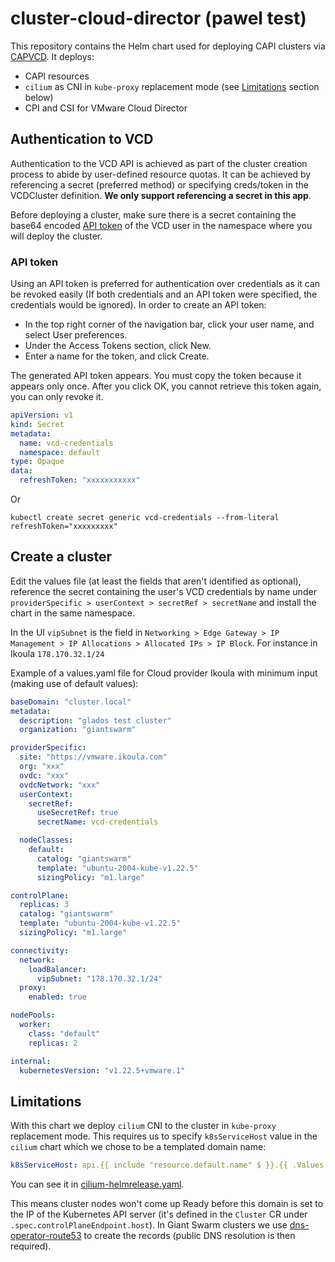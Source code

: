 # cluster-cloud-director (pawel test)

This repository contains the Helm chart used for deploying CAPI clusters via [CAPVCD](https://github.com/vmware/cluster-api-provider-cloud-director). It deploys:

- CAPI resources
- `cilium` as CNI in `kube-proxy` replacement mode (see [Limitations](#Limitations) section below)
- CPI and CSI for VMware Cloud Director

## Authentication to VCD

Authentication to the VCD API is achieved as part of the cluster creation process to abide by user-defined resource quotas. It can be achieved by referencing a secret (preferred method) or specifying creds/token in the VCDCluster definition. **We only support referencing a secret in this app**.

Before deploying a cluster, make sure there is a secret containing the base64 encoded [API token](https://docs.vmware.com/en/VMware-Cloud-Director/10.3/VMware-Cloud-Director-Tenant-Portal-Guide/GUID-A1B3B2FA-7B2C-4EE1-9D1B-188BE703EEDE.html) of the VCD user in the namespace where you will deploy the cluster.

### API token

Using an API token is preferred for authentication over credentials as it can be revoked easily (If both credentials and an API token were specified, the credentials would be ignored). In order to create an API token:

* In the top right corner of the navigation bar, click your user name, and select User preferences.
* Under the Access Tokens section, click New.
* Enter a name for the token, and click Create.

The generated API token appears. You must copy the token because it appears only once. After you click OK, you cannot retrieve this token again, you can only revoke it.

``` yaml
apiVersion: v1
kind: Secret
metadata:
  name: vcd-credentials
  namespace: default
type: Opaque
data:
  refreshToken: "xxxxxxxxxxx"
```

Or

`kubectl create secret generic vcd-credentials --from-literal refreshToken="xxxxxxxxx"`

## Create a cluster

Edit the values file (at least the fields that aren't identified as optional), reference the secret containing the user's VCD credentials by name under `providerSpecific > userContext > secretRef > secretName` and install the chart in the same namespace.

In the UI `vipSubnet` is the field in `Networking > Edge Gateway > IP Management > IP Allocations > Allocated IPs > IP Block`. For instance in Ikoula `178.170.32.1/24`

Example of a values.yaml file for Cloud provider Ikoula with minimum input (making use of default values):

```yaml
baseDomain: "cluster.local"
metadata:
  description: "glados test cluster"
  organization: "giantswarm"

providerSpecific:
  site: "https://vmware.ikoula.com"
  org: "xxx"
  ovdc: "xxx"
  ovdcNetwork: "xxx"
  userContext:
    secretRef:
      useSecretRef: true
      secretName: vcd-credentials

  nodeClasses:
    default:
      catalog: "giantswarm"
      template: "ubuntu-2004-kube-v1.22.5"
      sizingPolicy: "m1.large"

controlPlane:
  replicas: 3
  catalog: "giantswarm"
  template: "ubuntu-2004-kube-v1.22.5"
  sizingPolicy: "m1.large"

connectivity:
  network:
    loadBalancer:
      vipSubnet: "178.170.32.1/24"
  proxy:
    enabled: true

nodePools:
  worker:
    class: "default"
    replicas: 2

internal:
  kubernetesVersion: "v1.22.5+vmware.1"
```

## Limitations

With this chart we deploy `cilium` CNI to the cluster in `kube-proxy` replacement mode. This requires us to specify `k8sServiceHost` value in the `cilium` chart which we chose to be a templated domain name:

```yaml
k8sServiceHost: api.{{ include "resource.default.name" $ }}.{{ .Values.baseDomain }}
```

You can see it in [cilium-helmrelease.yaml](helm/cluster-cloud-director/templates/cilium-helmrelease.yaml).

This means cluster nodes won't come up Ready before this domain is set to the IP of the Kubernetes API server (it's defined in the `Cluster` CR under `.spec.controlPlaneEndpoint.host`). In Giant Swarm clusters we use [dns-operator-route53](https://github.com/giantswarm/dns-operator-route53) to create the records (public DNS resolution is then required).
